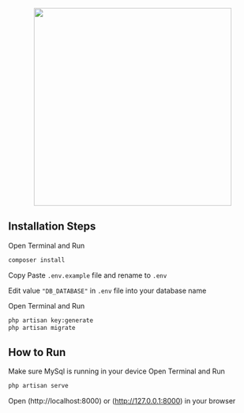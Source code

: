 <p align="center"><a href="https://sirio.co.id" target="_blank"><img src="![laravel app](public/assets/img/sirio.svg')" width="400"></a></p>

## Installation Steps

Open Terminal and Run

```bash
composer install
```

Copy Paste `.env.example` file and rename to `.env`

Edit value `"DB_DATABASE"` in `.env` file into your database name

Open Terminal and Run

```bash
php artisan key:generate
php artisan migrate
```

## How to Run

Make sure MySql is running in your device
Open Terminal and Run

```bash
php artisan serve
```

Open (http://localhost:8000) or (http://127.0.0.1:8000) in your browser

